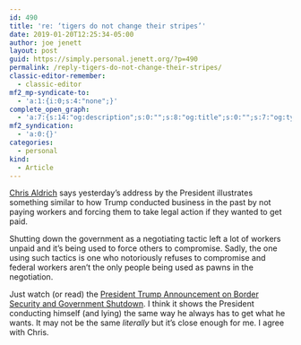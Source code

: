 ```yaml
---
id: 490
title: 're: ‘tigers do not change their stripes’'
date: 2019-01-20T12:25:34-05:00
author: joe jenett
layout: post
guid: https://simply.personal.jenett.org/?p=490
permalink: /reply-tigers-do-not-change-their-stripes/
classic-editor-remember:
  - classic-editor
mf2_mp-syndicate-to:
  - 'a:1:{i:0;s:4:"none";}'
complete_open_graph:
  - 'a:7:{s:14:"og:description";s:0:"";s:8:"og:title";s:0:"";s:7:"og:type";s:0:"";s:12:"twitter:card";s:7:"summary";s:15:"twitter:creator";s:0:"";s:19:"twitter:description";s:0:"";s:8:"og:image";s:0:"";}'
mf2_syndication:
  - 'a:0:{}'
categories:
  - personal
kind:
  - Article
---
```

[Chris Aldrich](https://boffosocko.com/2019/01/19/tigers-do-not-change-their-stripes/ "Chris Aldrich") says yesterday’s address by the President illustrates something similar to how Trump conducted business in the past by not paying workers and forcing them to take legal action if they wanted to get paid.

Shutting down the government as a negotiating tactic left a lot of workers unpaid and it’s being used to force others to compromise. Sadly, the one using such tactics is one who notoriously refuses to compromise and federal workers aren’t the only people being used as pawns in the negotiation.

Just watch (or read) the [President Trump Announcement on Border Security and Government Shutdown](https://www.c-span.org/video/?457118-1/president-trump-offers-temporary-protection-dreamers-exchange-border-wall "President Trump Announcement on Border Security and Government Shutdown"). I think it shows the President conducting himself (and lying) the same way he always has to get what he wants. It may not be the same _literally_ but it’s close enough for me. I agree with Chris.